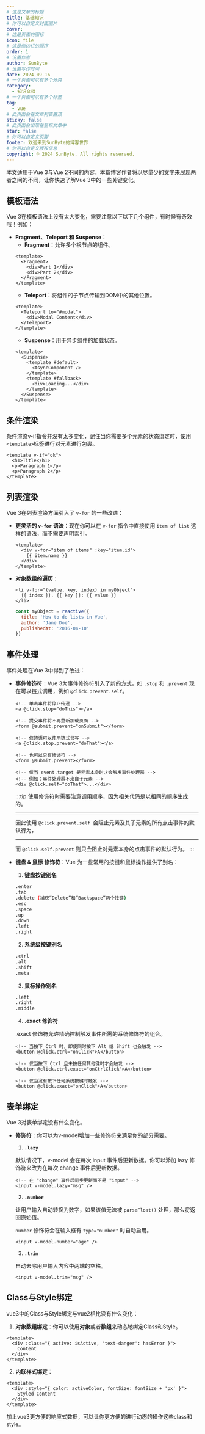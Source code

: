 ```yaml
---
# 这是文章的标题
title: 基础知识 
# 你可以自定义封面图片
cover: 
# 这是页面的图标
icon: file
# 这是侧边栏的顺序
order: 1
# 设置作者
author: SunByte
# 设置写作时间
date: 2024-09-16
# 一个页面可以有多个分类
category:
  - 知识文档
# 一个页面可以有多个标签
tag:
  - vue
# 此页面会在文章列表置顶
sticky: false
# 此页面会出现在星标文章中
star: false
# 你可以自定义页脚
footer: 欢迎来到SunByte的博客世界
# 你可以自定义版权信息
copyright: © 2024 SunByte. All rights reserved.
---
```


本文适用于Vue 3与Vue 2不同的内容，本篇博客作者将以尽量少的文字来展现两者之间的不同，让你快速了解Vue 3中的一些关键变化。

<!-- more -->

## 模板语法

Vue 3在模板语法上没有太大变化，需要注意以下以下几个组件，有时候有奇效哦！例如：

- **Fragment、Teleport 和 Suspense**：
  - **Fragment**：允许多个根节点的组件。
  ```vue
  <template>
    <Fragment>
      <div>Part 1</div>
      <div>Part 2</div>
    </Fragment>
  </template>
  ```
  - **Teleport**：将组件的子节点传输到DOM中的其他位置。
  ```vue
  <template>
    <Teleport to="#modal">
      <div>Modal Content</div>
    </Teleport>
  </template>
  ```
  - **Suspense**：用于异步组件的加载状态。
  ```vue
  <template>
    <Suspense>
      <template #default>
        <AsyncComponent />
      </template>
      <template #fallback>
        <div>Loading...</div>
      </template>
    </Suspense>
  </template>
  ```


## 条件渲染

  条件渲染v-if指令并没有太多变化，记住当你需要多个元素的状态绑定时，使用`<template>`标签进行对元素进行包裹。

  ```vue
  <template v-if="ok">
    <h1>Title</h1>
    <p>Paragraph 1</p>
    <p>Paragraph 2</p>
  </template>
  ```

## 列表渲染

Vue 3在列表渲染方面引入了 `v-for` 的一些改进：

- **更灵活的 `v-for` 语法**：现在你可以在 `v-for` 指令中直接使用 `item of list` 这样的语法，而不需要声明索引。
  ```vue
  <template>
    <div v-for="item of items" :key="item.id">
      {{ item.name }}
    </div>
  </template>
  ```
- **对象数组的遍历**：
  ```vue
  <li v-for="(value, key, index) in myObject">
    {{ index }}. {{ key }}: {{ value }}
  </li>
  ```
  ```js
  const myObject = reactive({
    title: 'How to do lists in Vue',
    author: 'Jane Doe',
    publishedAt: '2016-04-10'
  })
  ```

## 事件处理

事件处理在Vue 3中得到了改进：

- **事件修饰符**：Vue 3为事件修饰符引入了新的方式，如 `.stop` 和 `.prevent` 现在可以链式调用，例如 `@click.prevent.self`。

  ```vue
  <!-- 单击事件将停止传递 -->
  <a @click.stop="doThis"></a>

  <!-- 提交事件将不再重新加载页面 -->
  <form @submit.prevent="onSubmit"></form>

  <!-- 修饰语可以使用链式书写 -->
  <a @click.stop.prevent="doThat"></a>

  <!-- 也可以只有修饰符 -->
  <form @submit.prevent></form>

  <!-- 仅当 event.target 是元素本身时才会触发事件处理器 -->
  <!-- 例如：事件处理器不来自子元素 -->
  <div @click.self="doThat">...</div>
  ```
  :::tip
  使用修饰符时需要注意调用顺序，因为相关代码是以相同的顺序生成的。<hr>
  因此使用 `@click.prevent.self `会阻止元素及其子元素的所有点击事件的默认行为，<hr>
  而 `@click.self.prevent` 则只会阻止对元素本身的点击事件的默认行为。
  :::
- **键盘 & 鼠标 修饰符**：Vue 为一些常用的按键和鼠标操作提供了别名：
  1. **键盘按键别名**
  ```bash
  .enter
  .tab
  .delete (捕获“Delete”和“Backspace”两个按键)
  .esc
  .space
  .up
  .down
  .left
  .right
  ```
  2. **系统级按键别名**
  ```bash
  .ctrl
  .alt
  .shift
  .meta
  ```
  3. **鼠标操作别名**
  ```bash
  .left
  .right
  .middle
  ```
  4. **.exact 修饰符**

  .exact 修饰符允许精确控制触发事件所需的系统修饰符的组合。
  ```vue
  <!-- 当按下 Ctrl 时，即使同时按下 Alt 或 Shift 也会触发 -->
  <button @click.ctrl="onClick">A</button>

  <!-- 仅当按下 Ctrl 且未按任何其他键时才会触发 -->
  <button @click.ctrl.exact="onCtrlClick">A</button>

  <!-- 仅当没有按下任何系统按键时触发 -->
  <button @click.exact="onClick">A</button>
  ```

## 表单绑定

Vue 3对表单绑定没有什么变化。

- **修饰符**：你可以为v-model增加一些修饰符来满足你的部分需要。
  1. **`.lazy​`**

  默认情况下，v-model 会在每次 input 事件后更新数据。你可以添加 lazy 修饰符来改为在每次 change 事件后更新数据。

    ```vue
  <!-- 在 "change" 事件后同步更新而不是 "input" -->
  <input v-model.lazy="msg" />
  ```

  2. **`.number`**

  让用户输入自动转换为数字，如果该值无法被 `parseFloat()` 处理，那么将返回原始值。
  
  `number` 修饰符会在输入框有 `type="number"` 时自动启用。

  ```vue
  <input v-model.number="age" />
  ```
  3. **`.trim​`**

  自动去除用户输入内容中两端的空格。

  ```vue
  <input v-model.trim="msg" />
  ```


## Class与Style绑定

vue3中的Class与Style绑定与vue2相比没有什么变化：

  1. **对象数组绑定**：你可以使用**对象**或者**数组**来动态地绑定Class和Style。
  ```vue
  <template>
    <div :class="{ active: isActive, 'text-danger': hasError }">
      Content
    </div>
  </template>
  ```
  2. **内联样式绑定**：
  ```vue
  <template>
    <div :style="{ color: activeColor, fontSize: fontSize + 'px' }">
      Styled Content
    </div>
  </template>
```

加上vue3更方便的响应式数据，可以让你更方便的进行动态的操作这些class和style。


